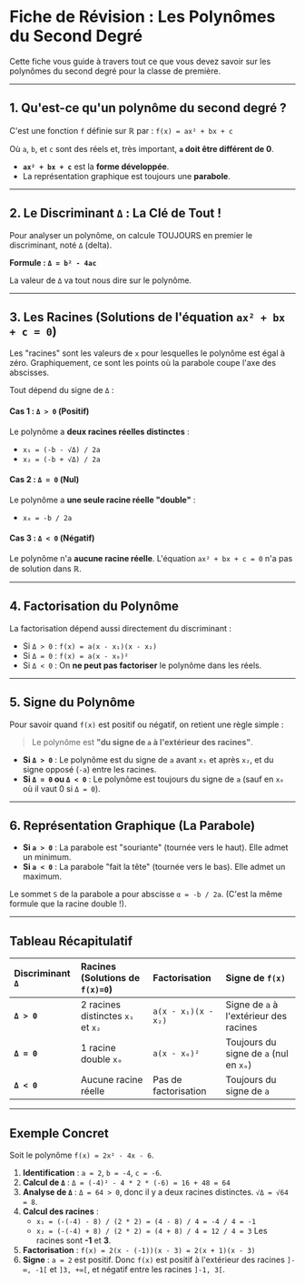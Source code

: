 # Fiche de Révision : Les Polynômes du Second Degré

Cette fiche vous guide à travers tout ce que vous devez savoir sur les polynômes du second degré pour la classe de première.

---

## 1. Qu'est-ce qu'un polynôme du second degré ?

C'est une fonction `f` définie sur ℝ par :
`f(x) = ax² + bx + c`

Où `a`, `b`, et `c` sont des réels et, très important, **`a` doit être différent de 0**.

- **`ax² + bx + c`** est la **forme développée**.
- La représentation graphique est toujours une **parabole**.

---

## 2. Le Discriminant `Δ` : La Clé de Tout !

Pour analyser un polynôme, on calcule TOUJOURS en premier le discriminant, noté `Δ` (delta).

**Formule : `Δ = b² - 4ac`**

La valeur de `Δ` va tout nous dire sur le polynôme.

---

## 3. Les Racines (Solutions de l'équation `ax² + bx + c = 0`)

Les "racines" sont les valeurs de `x` pour lesquelles le polynôme est égal à zéro. Graphiquement, ce sont les points où la parabole coupe l'axe des abscisses.

Tout dépend du signe de `Δ` :

#### Cas 1 : `Δ > 0` (Positif)
Le polynôme a **deux racines réelles distinctes** :
- `x₁ = (-b - √Δ) / 2a`
- `x₂ = (-b + √Δ) / 2a`

#### Cas 2 : `Δ = 0` (Nul)
Le polynôme a **une seule racine réelle "double"** :
- `x₀ = -b / 2a`

#### Cas 3 : `Δ < 0` (Négatif)
Le polynôme n'a **aucune racine réelle**. L'équation `ax² + bx + c = 0` n'a pas de solution dans ℝ.

---

## 4. Factorisation du Polynôme

La factorisation dépend aussi directement du discriminant :

- Si `Δ > 0` : `f(x) = a(x - x₁)(x - x₂)`
- Si `Δ = 0` : `f(x) = a(x - x₀)²`
- Si `Δ < 0` : On **ne peut pas factoriser** le polynôme dans les réels.

---

## 5. Signe du Polynôme

Pour savoir quand `f(x)` est positif ou négatif, on retient une règle simple :

> Le polynôme est **"du signe de `a` à l'extérieur des racines"**.

- **Si `Δ > 0`** : Le polynôme est du signe de `a` avant `x₁` et après `x₂`, et du signe opposé (`-a`) entre les racines.
- **Si `Δ = 0` ou `Δ < 0`** : Le polynôme est toujours du signe de `a` (sauf en `x₀` où il vaut 0 si `Δ = 0`).

---

## 6. Représentation Graphique (La Parabole)

- **Si `a > 0`** : La parabole est "souriante" (tournée vers le haut). Elle admet un minimum.
- **Si `a < 0`** : La parabole "fait la tête" (tournée vers le bas). Elle admet un maximum.

Le sommet `S` de la parabole a pour abscisse `α = -b / 2a`. (C'est la même formule que la racine double !).

---

## Tableau Récapitulatif

| Discriminant `Δ` | Racines (Solutions de `f(x)=0`) | Factorisation | Signe de `f(x)` |
| :--- | :--- | :--- | :--- |
| **`Δ > 0`** | 2 racines distinctes `x₁` et `x₂` | `a(x - x₁)(x - x₂)` | Signe de `a` à l'extérieur des racines |
| **`Δ = 0`** | 1 racine double `x₀` | `a(x - x₀)²` | Toujours du signe de `a` (nul en `x₀`) |
| **`Δ < 0`** | Aucune racine réelle | Pas de factorisation | Toujours du signe de `a` |

---

## Exemple Concret

Soit le polynôme `f(x) = 2x² - 4x - 6`.

1.  **Identification** : `a = 2`, `b = -4`, `c = -6`.
2.  **Calcul de `Δ`** :
    `Δ = (-4)² - 4 * 2 * (-6) = 16 + 48 = 64`
3.  **Analyse de `Δ`** :
    `Δ = 64 > 0`, donc il y a deux racines distinctes. `√Δ = √64 = 8`.
4.  **Calcul des racines** :
    - `x₁ = (-(-4) - 8) / (2 * 2) = (4 - 8) / 4 = -4 / 4 = -1`
    - `x₂ = (-(-4) + 8) / (2 * 2) = (4 + 8) / 4 = 12 / 4 = 3`
    Les racines sont **-1** et **3**.
5.  **Factorisation** :
    `f(x) = 2(x - (-1))(x - 3) = 2(x + 1)(x - 3)`
6.  **Signe** :
    `a = 2` est positif. Donc `f(x)` est positif à l'extérieur des racines `]-∞, -1[` et `]3, +∞[`, et négatif entre les racines `]-1, 3[`.

